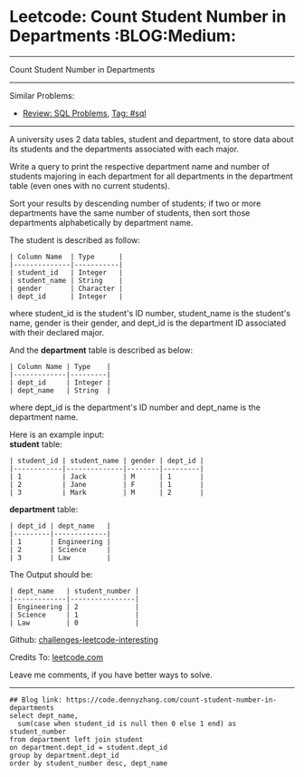 # Leetcode: Count Student Number in Departments     :BLOG:Medium:


---

Count Student Number in Departments  

---

Similar Problems:  
-   [Review: SQL Problems](https://code.dennyzhang.com/review-sql), [Tag: #sql](https://code.dennyzhang.com/tag/sql)

---

A university uses 2 data tables, student and department, to store data about its students and the departments associated with each major.  

Write a query to print the respective department name and number of students majoring in each department for all departments in the department table (even ones with no current students).  

Sort your results by descending number of students; if two or more departments have the same number of students, then sort those departments alphabetically by department name.  

The student is described as follow:  

    | Column Name  | Type      |
    |--------------|-----------|
    | student_id   | Integer   |
    | student_name | String    |
    | gender       | Character |
    | dept_id      | Integer   |

where student\_id is the student's ID number, student\_name is the student's name, gender is their gender, and dept\_id is the department ID associated with their declared major.  

And the **department** table is described as below:  

    | Column Name | Type    |
    |-------------|---------|
    | dept_id     | Integer |
    | dept_name   | String  |

where dept\_id is the department's ID number and dept\_name is the department name.  

Here is an example input:  
**student** table:  

    | student_id | student_name | gender | dept_id |
    |------------|--------------|--------|---------|
    | 1          | Jack         | M      | 1       |
    | 2          | Jane         | F      | 1       |
    | 3          | Mark         | M      | 2       |

**department** table:  

    | dept_id | dept_name   |
    |---------|-------------|
    | 1       | Engineering |
    | 2       | Science     |
    | 3       | Law         |

The Output should be:  

    | dept_name   | student_number |
    |-------------|----------------|
    | Engineering | 2              |
    | Science     | 1              |
    | Law         | 0              |

Github: [challenges-leetcode-interesting](https://github.com/DennyZhang/challenges-leetcode-interesting/tree/master/count-student-number-in-departments)  

Credits To: [leetcode.com](https://leetcode.com/problems/count-student-number-in-departments/description/)  

Leave me comments, if you have better ways to solve.  

---

    ## Blog link: https://code.dennyzhang.com/count-student-number-in-departments
    select dept_name, 
      sum(case when student_id is null then 0 else 1 end) as student_number
    from department left join student
    on department.dept_id = student.dept_id
    group by department.dept_id
    order by student_number desc, dept_name